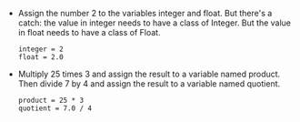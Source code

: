 - Assign the number 2 to the variables integer and float. But there's a catch: the value in integer needs to have a class of Integer. But the value in float needs to have a class of Float.

    ```
    integer = 2
    float = 2.0
    ```

- Multiply 25 times 3 and assign the result to a variable named product. Then divide 7 by 4 and assign the result to a variable named quotient.

    ```
    product = 25 * 3
    quotient = 7.0 / 4
    ```